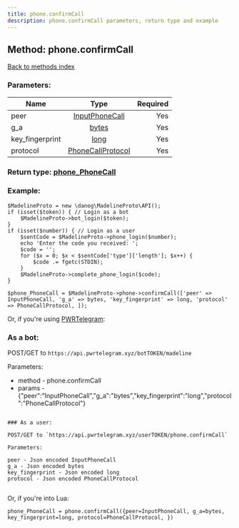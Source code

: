 ```yaml
---
title: phone.confirmCall
description: phone.confirmCall parameters, return type and example
---
```

## Method: phone.confirmCall  
[Back to methods index](index.md)


### Parameters:

| Name     |    Type       | Required |
|----------|:-------------:|---------:|
|peer|[InputPhoneCall](../types/InputPhoneCall.md) | Yes|
|g\_a|[bytes](../types/bytes.md) | Yes|
|key\_fingerprint|[long](../types/long.md) | Yes|
|protocol|[PhoneCallProtocol](../types/PhoneCallProtocol.md) | Yes|


### Return type: [phone\_PhoneCall](../types/phone_PhoneCall.md)

### Example:


```
$MadelineProto = new \danog\MadelineProto\API();
if (isset($token)) { // Login as a bot
    $MadelineProto->bot_login($token);
}
if (isset($number)) { // Login as a user
    $sentCode = $MadelineProto->phone_login($number);
    echo 'Enter the code you received: ';
    $code = '';
    for ($x = 0; $x < $sentCode['type']['length']; $x++) {
        $code .= fgetc(STDIN);
    }
    $MadelineProto->complete_phone_login($code);
}

$phone_PhoneCall = $MadelineProto->phone->confirmCall(['peer' => InputPhoneCall, 'g_a' => bytes, 'key_fingerprint' => long, 'protocol' => PhoneCallProtocol, ]);
```

Or, if you're using [PWRTelegram](https://pwrtelegram.xyz):

### As a bot:

POST/GET to `https://api.pwrtelegram.xyz/botTOKEN/madeline`

Parameters:

* method - phone.confirmCall
* params - {"peer":"InputPhoneCall","g_a":"bytes","key_fingerprint":"long","protocol":"PhoneCallProtocol"}

```

### As a user:

POST/GET to `https://api.pwrtelegram.xyz/userTOKEN/phone.confirmCall`

Parameters:

peer - Json encoded InputPhoneCall
g_a - Json encoded bytes
key_fingerprint - Json encoded long
protocol - Json encoded PhoneCallProtocol


```

Or, if you're into Lua:

```
phone_PhoneCall = phone.confirmCall({peer=InputPhoneCall, g_a=bytes, key_fingerprint=long, protocol=PhoneCallProtocol, })
```

